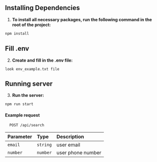 ## Installing Dependencies

1. **To install all necessary packages, run the following command in the root of the project:**

```bash
npm install
```

## Fill .env
2. **Create and fill in the .env file:**
```
look env_example.txt file
```

## Running server
3. **Run the server:**
```bash
npm run start
```

#### Example request

```http
  POST /api/search
```

| Parameter | Type     | Description                |
| :-------- | :------- | :------------------------- |
| `email` | `string` | user email |
| `number` | `number` | user phone number |